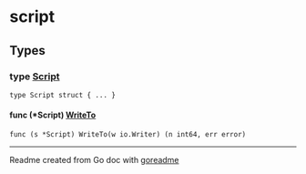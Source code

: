 # script

## Types

### type [Script](/script.go#L9)

`type Script struct { ... }`

#### func (*Script) [WriteTo](/script.go#L23)

`func (s *Script) WriteTo(w io.Writer) (n int64, err error)`

---
Readme created from Go doc with [goreadme](https://github.com/posener/goreadme)

